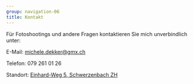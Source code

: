 ```yaml
---
group: navigation-06
title: Kontakt
---
```

Für Fotoshootings und andere Fragen kontaktieren Sie mich unverbindlich unter:

E-Mail: [michele.dekker@gmx.ch](mailto:michele.dekker@gmx.ch)

Telefon: 079 261 01 26

Standort: [Einhard-Weg 5, Schwerzenbach ZH](https://www.google.ch/maps/place/Einhardweg+5,+8603+Schwerzenbach/@47.3812411,8.658885,17z/data=!4m13!1m7!3m6!1s0x479aa3c407686baf:0x9fea099c2f941ddc!2sEinhardweg+5,+8603+Schwerzenbach!3b1!8m2!3d47.3823562!4d8.6604139!3m4!1s0x479aa3c407686baf:0x9fea099c2f941ddc!8m2!3d47.3823562!4d8.6604139)
